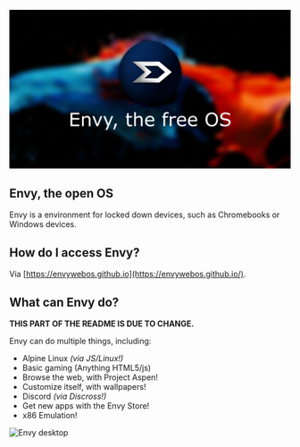![Envy logo](envy.jpeg)

## Envy, the open OS
Envy is a environment for locked down devices, such as Chromebooks or Windows devices.

## How do I access Envy?
Via [https://envywebos.github.io](https://envywebos.github.io/).

## What can Envy do?
**THIS PART OF THE README IS DUE TO CHANGE.**

  Envy can do multiple things, including:
  
  * Alpine Linux *(via JS/Linux!)*
  * Basic gaming (Anything HTML5/js)
  * Browse the web, with Project Aspen!
  * Customize itself, with wallpapers!
  * Discord *(via Discross!)*
  * Get new apps with the Envy Store!
  * x86 Emulation! 

![Envy desktop](45preview.png)

